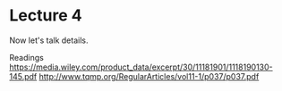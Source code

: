 # Lecture 4

Now let's talk details.

Readings
https://media.wiley.com/product_data/excerpt/30/11181901/1118190130-145.pdf
http://www.tqmp.org/RegularArticles/vol11-1/p037/p037.pdf
